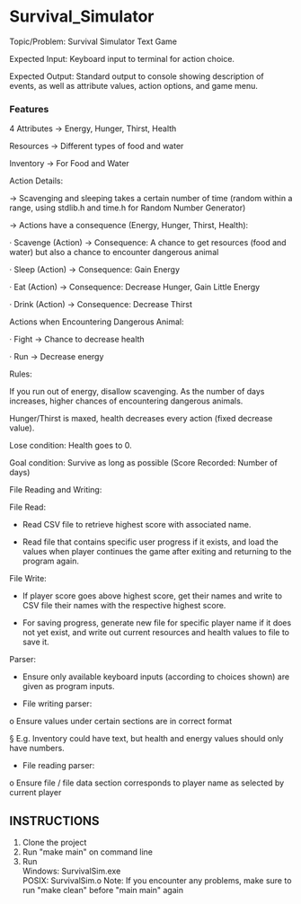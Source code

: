 # Survival_Simulator
Topic/Problem: Survival Simulator Text Game

Expected Input: Keyboard input to terminal for action choice.

Expected Output: Standard output to console showing description of events, as well as attribute values, action options, and game menu.

### Features

4 Attributes → Energy, Hunger, Thirst, Health

Resources → Different types of food and water

Inventory → For Food and Water

Action Details:

→ Scavenging and sleeping takes a certain number of time (random within a range, using stdlib.h and time.h for Random Number Generator)

→ Actions have a consequence (Energy, Hunger, Thirst, Health):

· Scavenge (Action) → Consequence: A chance to get resources (food and water) but also a chance to encounter dangerous animal

· Sleep (Action) → Consequence: Gain Energy

· Eat (Action) → Consequence: Decrease Hunger, Gain Little Energy

· Drink (Action) → Consequence: Decrease Thirst

Actions when Encountering Dangerous Animal:

· Fight → Chance to decrease health

· Run → Decrease energy

Rules:

If you run out of energy, disallow scavenging. As the number of days increases, higher chances of encountering dangerous animals.

Hunger/Thirst is maxed, health decreases every action (fixed decrease value).

Lose condition: Health goes to 0.

Goal condition: Survive as long as possible (Score Recorded: Number of days)

File Reading and Writing:

File Read:

- Read CSV file to retrieve highest score with associated name.

- Read file that contains specific user progress if it exists, and load the values when player continues the game after exiting and returning to the program again.

File Write:

- If player score goes above highest score, get their names and write to CSV file their names with the respective highest score.

- For saving progress, generate new file for specific player name if it does not yet exist, and write out current resources and health values to file to save it.

Parser:

- Ensure only available keyboard inputs (according to choices shown) are given as program inputs.

- File writing parser:

o Ensure values under certain sections are in correct format

§ E.g. Inventory could have text, but health and energy values should only have numbers.

- File reading parser:

o Ensure file / file data section corresponds to player name as selected by current player

## INSTRUCTIONS
1. Clone the project
2. Run "make main" on command line
3. Run  
   Windows: SurvivalSim.exe  
   POSIX: SurvivalSim.o
Note: If you encounter any problems, make sure to run "make clean" before "main main" again
